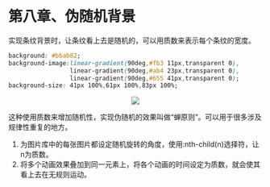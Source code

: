 # 第八章、伪随机背景

实现条纹背景时，让条纹看上去是随机的，可以用质数来表示每个条纹的宽度。

```css
background: #bbab82;
background-image:linear-gradient(90deg,#fb3 11px,transparent 0),
                 linear-gradient(90deg,#ab4 23px,transparent 0),
                 linear-gradient(90deg,#655 41px,transparent 0);
background-size: 41px 100%,61px 100%,83px 100%;
```

<div align=center><img src="/note/images/css-secret/8/1.png"></div>  

这种使用质数来增加随机性，实现伪随机的效果叫做“蝉原则”。可以用于很多涉及规律性重复的地方。

1. 为图片库中的每张图片都设定随机旋转的角度，使用:nth-child(n)选择符，让n为质数。
2. 将多个动画效果叠加到同一元素上，将各个动画的时间设定为质数，就会使其看上去在无规则运动。
